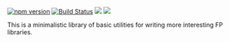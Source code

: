[![npm version](https://badge.fury.io/js/infestines.svg)](http://badge.fury.io/js/infestines) [![Build Status](https://travis-ci.org/polytypic/infestines.svg?branch=master)](https://travis-ci.org/polytypic/infestines) [![](https://david-dm.org/polytypic/infestines.svg)](https://david-dm.org/polytypic/infestines) [![](https://david-dm.org/polytypic/infestines/dev-status.svg)](https://david-dm.org/polytypic/infestines?type=dev)

This is a minimalistic library of basic utilities for writing more interesting
FP libraries.
